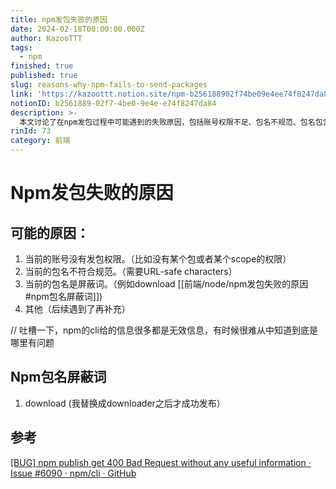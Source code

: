 ```yaml
---
title: npm发包失败的原因
date: 2024-02-18T00:00:00.000Z
author: KazooTTT
tags:
  - npm
finished: true
published: true
slug: reasons-why-npm-fails-to-send-packages
link: 'https://kazoottt.notion.site/npm-b256188902f74be09e4ee74f8247da84'
notionID: b2561889-02f7-4be0-9e4e-e74f8247da84
description: >-
  本文讨论了在npm发包过程中可能遇到的失败原因，包括账号权限不足、包名不规范、包名包含屏蔽词等。特别提到了“download”是一个屏蔽词，作者通过将其替换为“downloader”后成功发布。同时，文章也提到了npm的命令行工具在错误信息提供上的不足，使得问题定位变得困难。参考了GitHub上的相关讨论，以帮助理解这一问题。
rinId: 73
category: 前端
---
```


# Npm发包失败的原因

## 可能的原因：

1. 当前的账号没有发包权限。（比如没有某个包或者某个scope的权限）
2. 当前的包名不符合规范。（需要URL-safe characters）
3. 当前的包名是屏蔽词。（例如download [[前端/node/npm发包失败的原因#npm包名屏蔽词]])
4. 其他（后续遇到了再补充）

// 吐槽一下，npm的cli给的信息很多都是无效信息，有时候很难从中知道到底是哪里有问题

## Npm包名屏蔽词

1. download (我替换成downloader之后才成功发布）

## 参考

[\[BUG\] npm publish get 400 Bad Request without any useful information · Issue #6090 · npm/cli · GitHub](https://github.com/npm/cli/issues/6090)
